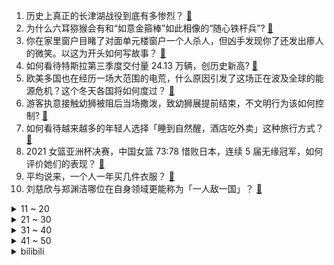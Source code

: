 1. 历史上真正的长津湖战役到底有多惨烈？ [:link:](https://www.zhihu.com/question/489932096)
2. 为什么六耳猕猴会有和“如意金箍棒”如此相像的“随心铁杆兵”? [:link:](https://www.zhihu.com/question/36827686)
3. 你在家里窗户目睹了对面单元楼窗户一个人杀人，但凶手发现你了还发出瘆人的微笑。以这为开头如何写故事？ [:link:](https://www.zhihu.com/question/467581606)
4. 如何看待特斯拉第三季度交付量 24.13 万辆，创历史新高? [:link:](https://www.zhihu.com/question/490363949)
5. 欧美多国也在经历一场大范围的电荒，什么原因引发了这场正在波及全球的能源危机？这个冬天各国将如何度过？ [:link:](https://www.zhihu.com/question/489506476)
6. 游客执意接触幼狮被阻后当场撒泼，致幼狮展提前结束，不文明行为该如何控制? [:link:](https://www.zhihu.com/question/490306746)
7. 如何看待越来越多的年轻人选择「睡到自然醒，酒店吃外卖」这种旅行方式？ [:link:](https://www.zhihu.com/question/439200189)
8. 2021 女篮亚洲杯决赛，中国女篮 73:78 惜败日本，连续 5 届无缘冠军，如何评价她们的表现？ [:link:](https://www.zhihu.com/question/490470531)
9. 平均说来，一个人一年买几件衣服？ [:link:](https://www.zhihu.com/question/51327911)
10. 刘慈欣与郑渊洁哪位在自身领域更能称为「一人敌一国」？ [:link:](https://www.zhihu.com/question/488099542)
<details>
<summary>11 ~ 20</summary>

11. 如何看待默沙东披露新冠口服药数据称，可将轻中度患者住院或死亡风险降低 50%？还有哪些值得关注的信息？ [:link:](https://www.zhihu.com/question/490246277)
12. 在潜艇中生活是怎样一种体验？ [:link:](https://www.zhihu.com/question/26466176)
13. 为什么中国错过了大航海时代？ [:link:](https://www.zhihu.com/question/349684564)
14. 诸葛亮为什么只封了侯爵？ [:link:](https://www.zhihu.com/question/39029997)
15. 如何评价酷狗音乐和QQ音乐上线的Hi-Res音质，会对用户的听歌体验有提升吗？ [:link:](https://www.zhihu.com/question/490259401)
16. 1个月时间备考教资，来得及吗？ [:link:](https://www.zhihu.com/question/483521611)
17. 有哪些诗句让你沉浸醲郁，含英咀华？ [:link:](https://www.zhihu.com/question/324172354)
18. 中国传统饮食中有哪些贱物贵做的菜式？ [:link:](https://www.zhihu.com/question/489451884)
19. 初一认真学能考上高中吗？ [:link:](https://www.zhihu.com/question/490042257)
20. 有哪些看一遍哭一遍的虐文？ [:link:](https://www.zhihu.com/question/441473322)
</details>
<details>
<summary>21 ~ 30</summary>

21. 武汉一女子快递上现大段侮辱字眼，女子不要千元补偿「只想知道谁干的」，快递经手众多，有可能核查到真相吗？ [:link:](https://www.zhihu.com/question/490408648)
22. 初中刚毕业，不想读书，父母不同意该怎么办？ [:link:](https://www.zhihu.com/question/484533718)
23. 为什么现在的初高中生很少穿长筒靴了？ [:link:](https://www.zhihu.com/question/366867822)
24. 跟男朋友逛街，他看上一件衣服没舍得买，回头在网上偷偷买给他，他会开心吗？ [:link:](https://www.zhihu.com/question/489071139)
25. 如何看待《原神》 2.2 版本第二次复刻公子？ [:link:](https://www.zhihu.com/question/490457287)
26. 当你拥有了iPhone、AirPods、Apple Watch三件套后，是什么体验？ [:link:](https://www.zhihu.com/question/266855275)
27. 是什么导致了段誉和游坦之的爱情结局全然不同？ [:link:](https://www.zhihu.com/question/26401655)
28. 新入职场女性如何选择高跟鞋？ [:link:](https://www.zhihu.com/question/488639225)
29. 如何评价电视剧《请回答1988》？ [:link:](https://www.zhihu.com/question/37297976)
30. 盒马鲜生回应帝王蟹有活虫称「是帝王蟹伴生生物蟹蛭，不影响食用」，食品安全如何保障？ [:link:](https://www.zhihu.com/question/489992620)
</details>
<details>
<summary>31 ~ 40</summary>

31. 2021 苏迪曼杯决赛中国 3:1 力克日本夺冠，如何评价中国羽毛球队的表现？ [:link:](https://www.zhihu.com/question/490470728)
32. 曾主演电影《杨贵妃》的舞蹈家、演员周洁去世，你对她有哪些记忆？ [:link:](https://www.zhihu.com/question/490389058)
33. 有人不喜欢《虹猫蓝兔七侠传》里主角虹猫吗？原因是什么？ [:link:](https://www.zhihu.com/question/414968854)
34. 缺爱的人该如何自救？ [:link:](https://www.zhihu.com/question/40701366)
35. 为什么大街上穿「瑜伽裤」的女孩越来越多了？ [:link:](https://www.zhihu.com/question/482331957)
36. 如何看待 iPhone 13  Pro 的 DXO 相机评分为 137 分，仅排名第四？ [:link:](https://www.zhihu.com/question/489775582)
37. 文科学霸都怎么学文科的？ [:link:](https://www.zhihu.com/question/479720245)
38. 瘦的人如何有效增肥？ [:link:](https://www.zhihu.com/question/30252826)
39. 《长津湖》上映四日票房破 13 亿，最终票房可能达到多少？有可能成为救市之作吗？ [:link:](https://www.zhihu.com/question/489997811)
40. 矩阵的本质是什么？ [:link:](https://www.zhihu.com/question/22047061)
</details>
<details>
<summary>41 ~ 50</summary>

41. 如何评价《原神》10 月 3 日的线上音乐会？ [:link:](https://www.zhihu.com/question/490464440)
42. 有时候觉得脑子里空空的，有什么容易通读的书籍推荐吗？ [:link:](https://www.zhihu.com/question/485079796)
43. 能让你心情变好的食物是什么？ [:link:](https://www.zhihu.com/question/21778033)
44. 如何看待大连一高校发百万现金券给学生过节？你所在的学校有过哪些比较好的福利待遇？ [:link:](https://www.zhihu.com/question/490072945)
45. 21-22 赛季西甲巴萨 0:2 不敌马德里竞技，如何评价这场比赛？ [:link:](https://www.zhihu.com/question/490358184)
46. 我女儿马上大一了，生活费给她多少合理？ [:link:](https://www.zhihu.com/question/470906807)
47. 备孕期间需要吃什么吗？除了叶酸？ [:link:](https://www.zhihu.com/question/37059506)
48. 如何评价游戏《原神》2.2 版本前瞻特别节目直播，有哪些值得关注的信息？ [:link:](https://www.zhihu.com/question/490451497)
49. 你如何看待职场中没有功劳就没有苦劳这种现象？ [:link:](https://www.zhihu.com/question/486718851)
50. 你们的网恋奔现翻车了吗? [:link:](https://www.zhihu.com/question/377637754)
</details><details>
<summary>bilibili</summary>

1. 今天 我们为祖国写了首歌 [:link:](//www.bilibili.com/video/BV19u411f7Q6)
2. 没办法，这一季真的要拼命了！！！ [:link:](//www.bilibili.com/video/BV1eL4y1z7ZY)
3. 我们终于疯了！ [:link:](//www.bilibili.com/video/BV1bU4y1c7it)
4. 我又买了亿点点的盗版饮料 [:link:](//www.bilibili.com/video/BV1Pg411F7G3)
5. 呜呜，这也太可爱了吧！胡桃摇玩具终于来了！ [:link:](//www.bilibili.com/video/BV1mf4y1F7vk)
6. 《原神》剧情PV-「人间至味」 [:link:](//www.bilibili.com/video/BV1yR4y1p7WX)
7. 这是个音乐游戏？！ [:link:](//www.bilibili.com/video/BV1y64y187PR)
8. “犯 罪” [:link:](//www.bilibili.com/video/BV1Ph411H7G2)
9. 【年度巨制】环计划：变傻【崩坏3同人大电影】 [:link:](//www.bilibili.com/video/BV1Bv411G7NP)
10. 咦？我那么大一把扫把，刚刚还在扫地呢，咋就凭空消失了呢？ [:link:](//www.bilibili.com/video/BV1734y1U77F)
<details>
<summary>11 ~ 20</summary>

11. 我遭受了一场无法抵抗的网络暴力 [:link:](//www.bilibili.com/video/BV1hR4y1n7DN)
12. 99%的人不知道这些渠道能帮你找到所有想要资源！！！第2期 [:link:](//www.bilibili.com/video/BV17P4y187Kw)
13. 用9块9的牛肉，能做出排队又限购的惠灵顿牛排包吗？ [:link:](//www.bilibili.com/video/BV1XT4y1Z7ym)
14. 脏 鱼 游 戏 [:link:](//www.bilibili.com/video/BV1Gv411G7E1)
15. 【你做小本玩】找儿子！ [:link:](//www.bilibili.com/video/BV12R4y1p7E5)
16. 智 商 税 巧 克 力 [:link:](//www.bilibili.com/video/BV1ML411s7vU)
17. 72岁，风华正茂！ [:link:](//www.bilibili.com/video/BV1QT4y1Z7pk)
18. 靠谱盘点134：冠军对决！Doinb和许秀谁是世界第一Maker？海外媒体直呼凤一其随！ [:link:](//www.bilibili.com/video/BV1uL411s7TW)
19. 他们甚至给我做了个地图 [:link:](//www.bilibili.com/video/BV1rq4y1o7Mu)
20. 【4K60FPS】《仙剑奇侠传三》王炸神曲合集！每一首都是回忆！ [:link:](//www.bilibili.com/video/BV13L411s79L)
</details>
<details>
<summary>21 ~ 30</summary>

21. 中国从哪里来？——以地理的视角 [:link:](//www.bilibili.com/video/BV1SU4y1A7wX)
22. 【时代少年团】《我和我的祖国》祝福伟大祖国繁荣昌盛！ [:link:](//www.bilibili.com/video/BV1kL4y1z7dh)
23. 对不起，这真的是最后亿期了 [:link:](//www.bilibili.com/video/BV1aU4y1c7vD)
24. 没错！当着漠叔面报警，是他接的电话 [:link:](//www.bilibili.com/video/BV1yf4y1j7PT)
25. 科莫多巨蜥没有致命细菌，还很爱干净…动物世界白看了 [:link:](//www.bilibili.com/video/BV1S64y187SM)
26. 嗨~B站小伙伴，东部战区正式入驻！ [:link:](//www.bilibili.com/video/BV12f4y1j7P5)
27. 在西德当苏联间谍是什么体验？【硬核狠人10】 [:link:](//www.bilibili.com/video/BV1yL4y1z7k8)
28. 随机挑战凌晨版！居然摇到带女朋友去2000一晚的酒店… [:link:](//www.bilibili.com/video/BV1TU4y1P7LP)
29. 【原神动画】自制逐月节宣传动画 [:link:](//www.bilibili.com/video/BV1pv411G7RR)
30. 谋权篡位（假的） [:link:](//www.bilibili.com/video/BV1Jb4y1a7wj)
</details>
<details>
<summary>31 ~ 40</summary>

31. 【喵☆酱】风与飞鸟【声优原创曲】 [:link:](//www.bilibili.com/video/BV1yf4y1F7Yj)
32. 蜘蛛侠·叶问 [:link:](//www.bilibili.com/video/BV1w64y1h7r6)
33. 【老旦花旦程派梅派青衣戏腔】京剧生惊艳演唱六首戏腔串烧｜毕业但没完全毕业的【416女团+编外人员】 [:link:](//www.bilibili.com/video/BV1jg411F7Np)
34. 大喜之日！看了都说配！9.3分港剧巅峰《义海豪情》P15 [:link:](//www.bilibili.com/video/BV1mT4y1Z74h)
35. 我揭开了这款游戏隐藏8年的神秘彩蛋！【帕拉狗骑士】 [:link:](//www.bilibili.com/video/BV1Zu411f7kU)
36. 我 是 金 子 做 的 [:link:](//www.bilibili.com/video/BV1kb4y117g4)
37. 当你被1000个卡慕追杀，但有一个真的卡慕混入其中！ [:link:](//www.bilibili.com/video/BV1p34y1U7Cx)
38. 零 元 购，但 老 板 是 雷 神 【Ngana Rindu 原神版】 [:link:](//www.bilibili.com/video/BV1ah411H7cw)
39. 我算出了光头强多有钱！b站第一人！ [:link:](//www.bilibili.com/video/BV16Q4y1z7dr)
40. 足坛真神TOP：C罗！传奇永不湮灭，魔王正在吟唱！ [:link:](//www.bilibili.com/video/BV1yL4y1z7oU)
</details>
<details>
<summary>41 ~ 50</summary>

41. 一位学生3小时做了20道圆锥曲线，他的大脑是这样衰竭的 [:link:](//www.bilibili.com/video/BV1Ur4y117FM)
42. 网购多种鬼椒只为做出媲美外面的烤串！辣晕了！ [:link:](//www.bilibili.com/video/BV1zU4y1c7Hn)
43. 随机vlog挑战3天狂飞一万公里！打卡3个人民币背景图！ [:link:](//www.bilibili.com/video/BV1Eg411F76B)
44. 【地铁篇后传】之 纯正街溜子！ [:link:](//www.bilibili.com/video/BV1LL411s7Ef)
45. up主，你的脸疼吗？2021年7月新番吐槽打脸大总结！【泛式】 [:link:](//www.bilibili.com/video/BV1N44y1t7uv)
46. 牛蛙：我先发个朋友圈，蜥蜴：拿来吧你！ [:link:](//www.bilibili.com/video/BV17q4y1Z7uo)
47. 一个普通up停更两个月 花1440小时做原创 没钱宣传会有人听吗 ？？？歌名《但那只是曾经》 [:link:](//www.bilibili.com/video/BV1M44y1t7in)
48. 花生不是生长在根上的！！！全网第一个拍出花生开花结果半个过程。拍摄了116天【延时摄影】 [:link:](//www.bilibili.com/video/BV1ou411f7Es)
49. 克苏鲁神话巅峰巨制，90年前的科幻恐怖神作《疯狂山脉》第一章 [:link:](//www.bilibili.com/video/BV1N341117J6)
50. 【苏星河】风平浪静之后，我们再来聊聊鸿蒙 [:link:](//www.bilibili.com/video/BV1ef4y1F7JL)
</details>
<details>
<summary>51 ~ 60</summary>

51. 【散人】年度最离谱 “我坑我自己”的自由i wanna（完结） [:link:](//www.bilibili.com/video/BV1134y1D7d1)
52. 消除腰间赘肉，拒绝游泳圈！ [:link:](//www.bilibili.com/video/BV1o64y187Z9)
53. 国 庆 放 假 0 元 购 [:link:](//www.bilibili.com/video/BV11u411f7zw)
54. 十几年了，我家小萝莉长成大姑娘，可玩战地还是那么菜啊..... [:link:](//www.bilibili.com/video/BV1z34y1D73x)
55. “谭警官啊！呵，tui！” [:link:](//www.bilibili.com/video/BV1HL4y1z7eU)
56. ⚡给我劈个瓜的时间⚡ [:link:](//www.bilibili.com/video/BV1WQ4y1C7u1)
57. 妈妈消失的那一瞬间破防了 [:link:](//www.bilibili.com/video/BV1C64y187p3)
58. Van Darkholme 怀念比利王 我的朋友 See You Again [:link:](//www.bilibili.com/video/BV11U4y1c7Gv)
59. 男朋友不喜欢看帅哥？那我就… [:link:](//www.bilibili.com/video/BV1zf4y1F7t7)
60. 🌶️原神之魔神锅巴🌶️ [:link:](//www.bilibili.com/video/BV1hU4y1c77L)
</details>
<details>
<summary>61 ~ 70</summary>

61. 【原神动画】是的，岩王帝君是我老公 [:link:](//www.bilibili.com/video/BV11P4y1b7Ad)
62. 使命依然准时召唤 [:link:](//www.bilibili.com/video/BV1m34y1D7z2)
63. 整蛊！偷偷登上妈妈的号！假冒婆婆命令女友！ [:link:](//www.bilibili.com/video/BV1C34y1D79f)
64. 一个汉堡七人吃不完？能找到更大的我把头给你！【凭啥这么贵ep34-茉莉】 [:link:](//www.bilibili.com/video/BV1Df4y1F74Y)
65. 女朋友竟然送我了一个电竞房！？人生无悔了 兄弟们！ [:link:](//www.bilibili.com/video/BV1qq4y1P7gk)
66. 双雄7剧场版： 风 暴 龙 王 消 失 的 bug！ [:link:](//www.bilibili.com/video/BV1P341117zC)
67. 【原神】逐月节蒙德箱子+逐月符跟跑（30箱+20符）贴心路线，少走弯路！逐月节宝箱100%进度 [:link:](//www.bilibili.com/video/BV1jQ4y1C7Dy)
68. 《质量很好，孩子很喜欢》 [:link:](//www.bilibili.com/video/BV16f4y1j79p)
69. 我真蚌埠住了！去蚌埠旅游2天2夜会好玩吗? [:link:](//www.bilibili.com/video/BV1wf4y1J7KX)
70. 为啥每个90后的手指上都有个伤疤？ [:link:](//www.bilibili.com/video/BV1vU4y1c7ez)
</details>
<details>
<summary>71 ~ 80</summary>

71. 这让乐事怎么挣钱？1个土豆做1包薯片，连手都省了！ [:link:](//www.bilibili.com/video/BV1kL411s73F)
72. 燃爆！穿越时空的一幅画！ [:link:](//www.bilibili.com/video/BV1tb4y117pH)
73. 吴京宇宙内卷，最大黑马却是他！全网最全2021国庆档排雷报告 [:link:](//www.bilibili.com/video/BV1wg411F75N)
74. 百万up主参加鱿鱼游戏 ！！！ [:link:](//www.bilibili.com/video/BV1fL411W7Zm)
75. 有很多事，只有坚持才能看到希望，而不是看到希望才去坚持 [:link:](//www.bilibili.com/video/BV1R34y1D7GL)
76. 【原神一周年】用原神四十三位角色共谱一曲天下局 [:link:](//www.bilibili.com/video/BV1R44y147LZ)
77. 应该是今年点击最差的视频。。。 [:link:](//www.bilibili.com/video/BV1Hh411H7vy)
78. 《杀死那个石家庄人》 [:link:](//www.bilibili.com/video/BV1oP4y1h76P)
79. 将DNF剪成一部电影会发生什么？时长2小时50分存活确认！你能坚持看完吗？一口气看个爽！ [:link:](//www.bilibili.com/video/BV1xh411H7di)
80. 世界级爆款，全网大失望！结局真的崩了吗？逃杀惊悚片《鱿鱼游戏》下 [:link:](//www.bilibili.com/video/BV1eL4y1z7F5)
</details>
<details>
<summary>81 ~ 90</summary>

81. 【原神/鉴赏】果子哥带你正直锅巴 [:link:](//www.bilibili.com/video/BV1Jh411H72C)
82. 【灵魂解说/明日方舟】2021全球总决赛 决胜局 （第五局） [:link:](//www.bilibili.com/video/BV1z3411y7wG)
83. 重金求得隆江猪脚饭配方大公开，学会了能开店！ [:link:](//www.bilibili.com/video/BV1pL4y1z7jt)
84. 【国庆特制】如果王家卫拍亮剑 [:link:](//www.bilibili.com/video/BV1Ph411H7AG)
85. 这个游戏的每一步的进展都在我的意料之外！ [:link:](//www.bilibili.com/video/BV1Q44y147Y1)
86. 逆 天 魔 盗 团 [:link:](//www.bilibili.com/video/BV1K44y1t7vK)
87. 当玩家的不死图腾变得「千奇百怪」!! [:link:](//www.bilibili.com/video/BV1gP4y1874f)
88. 菜鸡互啄！笑到拍桌！开扒《奥特曼》系列史上最生草的单元回 [:link:](//www.bilibili.com/video/BV19f4y1j7ZM)
89. 【新宝岛】运动会保留节目（你敢点赞到二十万，我们就敢办全城巡演）〈已达成十万目标：去校长办公室教校长跳〉 [:link:](//www.bilibili.com/video/BV1kP4y1b72B)
90. 哈！ [:link:](//www.bilibili.com/video/BV1Ff4y1J7wD)
</details>
<details>
<summary>91 ~ 100</summary>

91. “功夫熊猫诚不欺我” [:link:](//www.bilibili.com/video/BV1aQ4y1677t)
92. 1000买了一个叫花鸡缸，终于做出正宗的叫花鸡，果然名不虚传 [:link:](//www.bilibili.com/video/BV1Gg411F7Rc)
93. 【12分钟珍藏版】开国大典原始彩色影像 [:link:](//www.bilibili.com/video/BV1tL411s7wS)
94. 游乐园一日游。快乐而短暂的一天。 [:link:](//www.bilibili.com/video/BV1kT4y1Z7pN)
95. 🦈不该🐒 [:link:](//www.bilibili.com/video/BV1w341117i8)
96. 好久没更新因为我要离开中国了，说下原因 [:link:](//www.bilibili.com/video/BV1uL4y1h7M1)
97. 好帅 [:link:](//www.bilibili.com/video/BV1Sf4y1E7eN)
98. 零元吓退百万曹兵 [:link:](//www.bilibili.com/video/BV1Xq4y1o79U)
99. "英文没学好，中文却学坏了" ：欧化汉语是什么? [:link:](//www.bilibili.com/video/BV1S34y1D7hp)
100. 电影最TOP：填个坑！不可复制的国产史诗巨作《大决战》三部曲 [:link:](//www.bilibili.com/video/BV1BU4y1c7Sm)
</details></details>